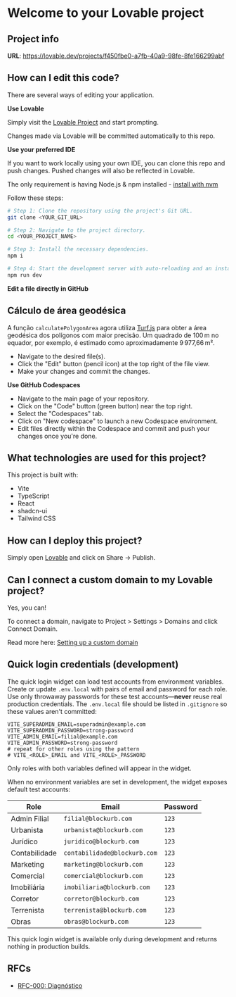 # Welcome to your Lovable project

## Project info

**URL**: https://lovable.dev/projects/f450fbe0-a7fb-40a9-98fe-8fe166299abf

## How can I edit this code?

There are several ways of editing your application.

**Use Lovable**

Simply visit the [Lovable Project](https://lovable.dev/projects/f450fbe0-a7fb-40a9-98fe-8fe166299abf) and start prompting.

Changes made via Lovable will be committed automatically to this repo.

**Use your preferred IDE**

If you want to work locally using your own IDE, you can clone this repo and push changes. Pushed changes will also be reflected in Lovable.

The only requirement is having Node.js & npm installed - [install with nvm](https://github.com/nvm-sh/nvm#installing-and-updating)

Follow these steps:

```sh
# Step 1: Clone the repository using the project's Git URL.
git clone <YOUR_GIT_URL>

# Step 2: Navigate to the project directory.
cd <YOUR_PROJECT_NAME>

# Step 3: Install the necessary dependencies.
npm i

# Step 4: Start the development server with auto-reloading and an instant preview.
npm run dev
```

**Edit a file directly in GitHub**

## Cálculo de área geodésica

A função `calculatePolygonArea` agora utiliza [Turf.js](https://turfjs.org/) para obter a área geodésica dos polígonos com maior precisão. Um quadrado de 100 m no equador, por exemplo, é estimado como aproximadamente 9 977,66 m².

- Navigate to the desired file(s).
- Click the "Edit" button (pencil icon) at the top right of the file view.
- Make your changes and commit the changes.

**Use GitHub Codespaces**

- Navigate to the main page of your repository.
- Click on the "Code" button (green button) near the top right.
- Select the "Codespaces" tab.
- Click on "New codespace" to launch a new Codespace environment.
- Edit files directly within the Codespace and commit and push your changes once you're done.

## What technologies are used for this project?

This project is built with:

- Vite
- TypeScript
- React
- shadcn-ui
- Tailwind CSS

## How can I deploy this project?

Simply open [Lovable](https://lovable.dev/projects/f450fbe0-a7fb-40a9-98fe-8fe166299abf) and click on Share -> Publish.

## Can I connect a custom domain to my Lovable project?

Yes, you can!

To connect a domain, navigate to Project > Settings > Domains and click Connect Domain.

Read more here: [Setting up a custom domain](https://docs.lovable.dev/tips-tricks/custom-domain#step-by-step-guide)

## Quick login credentials (development)

The quick login widget can load test accounts from environment variables. Create or update `.env.local` with pairs of email and password for each role. Use only throwaway passwords for these test accounts—**never** reuse real production credentials. The `.env.local` file should be listed in `.gitignore` so these values aren't committed:

```
VITE_SUPERADMIN_EMAIL=superadmin@example.com
VITE_SUPERADMIN_PASSWORD=strong-password
VITE_ADMIN_EMAIL=filial@example.com
VITE_ADMIN_PASSWORD=strong-password
# repeat for other roles using the pattern
# VITE_<ROLE>_EMAIL and VITE_<ROLE>_PASSWORD
```

Only roles with both variables defined will appear in the widget.

When no environment variables are set in development, the widget exposes default test accounts:

| Role | Email | Password |
|------|-------|----------|
| Admin Filial | `filial@blockurb.com` | `123` |
| Urbanista | `urbanista@blockurb.com` | `123` |
| Jurídico | `juridico@blockurb.com` | `123` |
| Contabilidade | `contabilidade@blockurb.com` | `123` |
| Marketing | `marketing@blockurb.com` | `123` |
| Comercial | `comercial@blockurb.com` | `123` |
| Imobiliária | `imobiliaria@blockurb.com` | `123` |
| Corretor | `corretor@blockurb.com` | `123` |
| Terrenista | `terrenista@blockurb.com` | `123` |
| Obras | `obras@blockurb.com` | `123` |

This quick login widget is available only during development and returns nothing in production builds.

## RFCs

- [RFC-000: Diagnóstico](docs/RFC-000-diagnostico.md)
